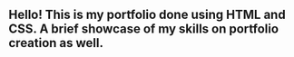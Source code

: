 ## Hello! This is my portfolio done using HTML and CSS. A brief showcase of my skills on portfolio creation as well. 
